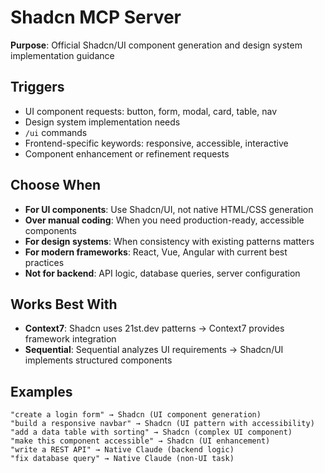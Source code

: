 # Shadcn MCP Server

**Purpose**: Official Shadcn/UI component generation and design system implementation guidance

## Triggers
- UI component requests: button, form, modal, card, table, nav
- Design system implementation needs
- `/ui` commands
- Frontend-specific keywords: responsive, accessible, interactive
- Component enhancement or refinement requests

## Choose When
- **For UI components**: Use Shadcn/UI, not native HTML/CSS generation
- **Over manual coding**: When you need production-ready, accessible components
- **For design systems**: When consistency with existing patterns matters
- **For modern frameworks**: React, Vue, Angular with current best practices
- **Not for backend**: API logic, database queries, server configuration

## Works Best With
- **Context7**: Shadcn uses 21st.dev patterns → Context7 provides framework integration
- **Sequential**: Sequential analyzes UI requirements → Shadcn/UI implements structured components

## Examples
```
"create a login form" → Shadcn (UI component generation)
"build a responsive navbar" → Shadcn (UI pattern with accessibility)
"add a data table with sorting" → Shadcn (complex UI component)
"make this component accessible" → Shadcn (UI enhancement)
"write a REST API" → Native Claude (backend logic)
"fix database query" → Native Claude (non-UI task)
```
